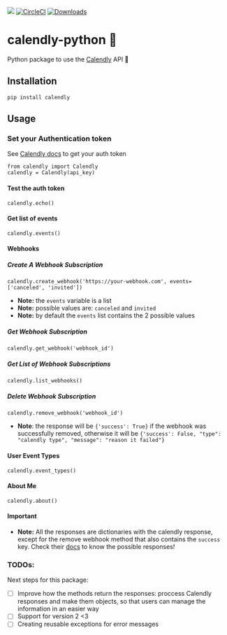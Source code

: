 <a href="https://codeclimate.com/github/kevteg/calendly-python/maintainability"><img src="https://api.codeclimate.com/v1/badges/8d96f6b46f140f3d178b/maintainability" /></a> [![CircleCI](https://circleci.com/gh/kevteg/calendly-python/tree/master.svg?style=svg)](https://circleci.com/gh/kevteg/calendly-python/tree/master)
[![Downloads](https://pepy.tech/badge/calendly)](https://pepy.tech/project/calendly)
# calendly-python 🐍

Python package to use the [Calendly](http://calendly.com) API  🚀


## Installation

    pip install calendly

## Usage

### Set your Authentication token
See [Calendly docs](https://developer.calendly.com/docs/getting-your-authentication-token) to get your auth token

    from calendly import Calendly
    calendly = Calendly(api_key)

#### Test the auth token

	calendly.echo()

#### Get list of events

    calendly.events()

#### Webhooks
##### Create A Webhook Subscription

    calendly.create_webhook('https://your-webhook.com', events=['canceled', 'invited'])

 - **Note:** the `events` variable is a list 
 - **Note:** possible values are: `canceled` and `invited` 
 - **Note:** by default the `events` list contains the 2 possible values

##### Get Webhook Subscription

    calendly.get_webhook('webhook_id')

##### Get List of Webhook Subscriptions

    calendly.list_webhooks()

##### Delete Webhook Subscription

    calendly.remove_webhook('webhook_id')

- **Note**: the response will be `{'success': True}` if the webhook was successfully removed, otherwise it will be `{'success': False, "type": "calendly type", "message": "reason it failed"}`

#### User Event Types

    calendly.event_types()

#### About Me

    calendly.about()

#### Important
- **Note:** All the responses are dictionaries with the calendly response, except for the remove webhook method that also contains the `success` key. Check their [docs](https://developer.calendly.com/docs/) to know the possible responses!

### TODOs:
Next steps for this package:
- [ ] Improve how the methods return the responses: proccess Calendly responses and make them objects, so that users can manage the information in an easier way
- [ ] Support for version 2 <3
- [ ] Creating reusable exceptions for error messages

